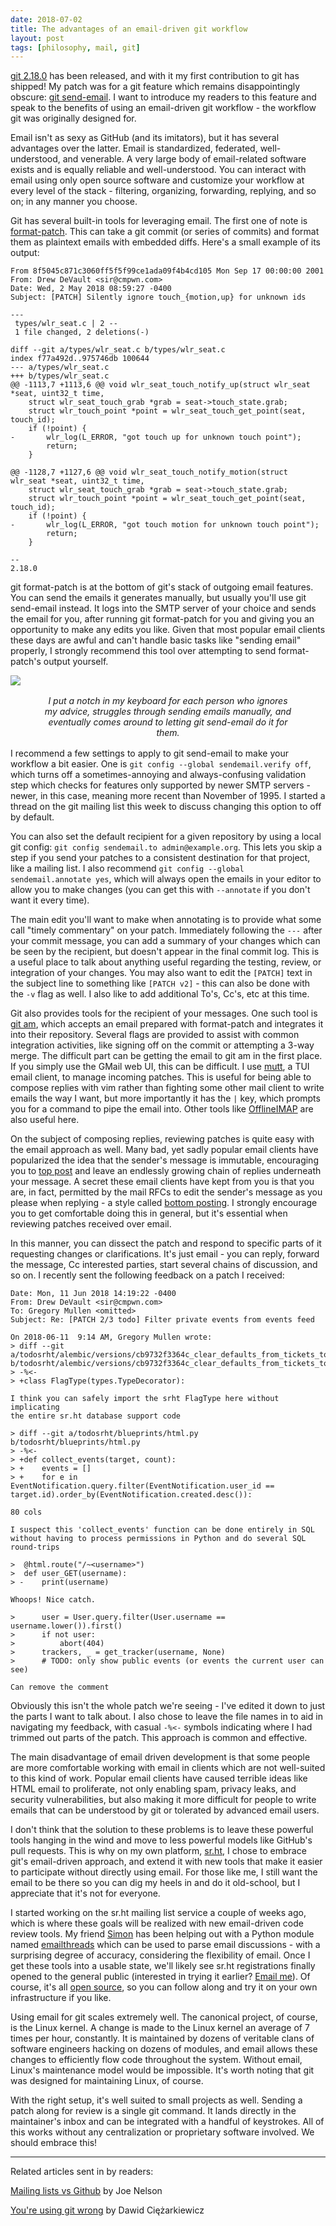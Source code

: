 ```yaml
---
date: 2018-07-02
title: The advantages of an email-driven git workflow
layout: post
tags: [philosophy, mail, git]
---
```


[git 2.18.0][git 2.18.0] has been released, and with it my first contribution to
git has shipped! My patch was for a git feature which remains disappointingly
obscure: [git send-email](https://git-scm.com/docs/git-send-email). I want to
introduce my readers to this feature and speak to the benefits of using an
email-driven git workflow - the workflow git was originally designed for.

[git 2.18.0]: https://raw.githubusercontent.com/git/git/master/Documentation/RelNotes/2.18.0.txt

Email isn't as sexy as GitHub (and its imitators), but it has several
advantages over the latter. Email is standardized, federated, well-understood,
and venerable. A very large body of email-related software exists and is equally
reliable and well-understood. You can interact with email using only open source
software and customize your workflow at every level of the stack - filtering,
organizing, forwarding, replying, and so on; in any manner you choose.

Git has several built-in tools for leveraging email. The first one of note is
[format-patch](https://git-scm.com/docs/git-format-patch). This can take a git
commit (or series of commits) and format them as plaintext emails with embedded
diffs. Here's a small example of its output:

```mail
From 8f5045c871c3060ff5f5f99ce1ada09f4b4cd105 Mon Sep 17 00:00:00 2001
From: Drew DeVault <sir@cmpwn.com>
Date: Wed, 2 May 2018 08:59:27 -0400
Subject: [PATCH] Silently ignore touch_{motion,up} for unknown ids

---
 types/wlr_seat.c | 2 --
 1 file changed, 2 deletions(-)

diff --git a/types/wlr_seat.c b/types/wlr_seat.c
index f77a492d..975746db 100644
--- a/types/wlr_seat.c
+++ b/types/wlr_seat.c
@@ -1113,7 +1113,6 @@ void wlr_seat_touch_notify_up(struct wlr_seat *seat, uint32_t time,
 	struct wlr_seat_touch_grab *grab = seat->touch_state.grab;
 	struct wlr_touch_point *point = wlr_seat_touch_get_point(seat, touch_id);
 	if (!point) {
-		wlr_log(L_ERROR, "got touch up for unknown touch point");
 		return;
 	}
 
@@ -1128,7 +1127,6 @@ void wlr_seat_touch_notify_motion(struct wlr_seat *seat, uint32_t time,
 	struct wlr_seat_touch_grab *grab = seat->touch_state.grab;
 	struct wlr_touch_point *point = wlr_seat_touch_get_point(seat, touch_id);
 	if (!point) {
-		wlr_log(L_ERROR, "got touch motion for unknown touch point");
 		return;
 	}
 
-- 
2.18.0

```

git format-patch is at the bottom of git's stack of outgoing email features. You
can send the emails it generates manually, but usually you'll use git send-email
instead. It logs into the SMTP server of your choice and sends the email for
you, after running git format-patch for you and giving you an opportunity to
make any edits you like. Given that most popular email clients these days are
awful and can't handle basic tasks like "sending email" properly, I strongly
recommend this tool over attempting to send format-patch's output yourself.

<img style="max-width: 75%" src="https://sr.ht/wmKv.jpg" />

<p style="text-align: center; max-width: 80%; margin: 1rem auto">
    <em>
        I put a notch in my keyboard for each person who ignores my advice,
        struggles through sending emails manually, and eventually comes around
        to letting git send-email do it for them.
    </em>
</p>

I recommend a few settings to apply to git send-email to make your workflow a
bit easier. One is `git config --global sendemail.verify off`, which turns off
a sometimes-annoying and always-confusing validation step which checks for
features only supported by newer SMTP servers - newer, in this case, meaning
more recent than November of 1995. I started a thread on the git mailing list
this week to discuss changing this option to off by default.

You can also set the default recipient for a given repository by using a local
git config: `git config sendemail.to admin@example.org`. This lets you skip a
step if you send your patches to a consistent destination for that project, like
a mailing list. I also recommend `git config --global sendemail.annotate yes`,
which will always open the emails in your editor to allow you to make changes
(you can get this with `--annotate` if you don't want it every time).

The main edit you'll want to make when annotating is to provide what some call
"timely commentary" on your patch. Immediately following the `---` after your
commit message, you can add a summary of your changes which can be seen by the
recipient, but doesn't appear in the final commit log. This is a useful place to
talk about anything useful regarding the testing, review, or integration of your
changes. You may also want to edit the `[PATCH]` text in the subject line to
something like `[PATCH v2]` - this can also be done with the `-v` flag as well.
I also like to add additional To's, Cc's, etc at this time.

Git also provides tools for the recipient of your messages. One such tool is
[git am](https://git-scm.com/docs/git-am), which accepts an email prepared with
format-patch and integrates it into their repository. Several flags are provided
to assist with common integration activities, like signing off on the commit or
attempting a 3-way merge. The difficult part can be getting the email to git am
in the first place. If you simply use the GMail web UI, this can be difficult. I
use [mutt](http://www.mutt.org/), a TUI email client, to manage incoming
patches. This is useful for being able to compose replies with vim rather than
fighting some other mail client to write emails the way I want, but more
importantly it has the `|` key, which prompts you for a command to pipe the
email into. Other tools like [OfflineIMAP](http://www.offlineimap.org/) are also
useful here.

On the subject of composing replies, reviewing patches is quite easy with the
email approach as well. Many bad, yet sadly popular email clients have
popularized the idea that the sender's message is immutable, encouraging you to
[top post][top posting] and leave an endlessly growing chain of replies
underneath your message. A secret these email clients have kept from you is that
you are, in fact, permitted by the mail RFCs to edit the sender's message as you
please when replying - a style called [bottom posting][bottom posting]. I
strongly encourage you to get comfortable doing this in general, but it's
essential when reviewing patches received over email.

[top posting]: https://en.wikipedia.org/wiki/Posting_style#Top-posting
[bottom posting]: https://en.wikipedia.org/wiki/Posting_style#Bottom-posting

In this manner, you can dissect the patch and respond to specific parts of it
requesting changes or clarifications. It's just email - you can reply, forward
the message, Cc interested parties, start several chains of discussion, and so
on. I recently sent the following feedback on a patch I received:

```mail
Date: Mon, 11 Jun 2018 14:19:22 -0400
From: Drew DeVault <sir@cmpwn.com>
To: Gregory Mullen <omitted>
Subject: Re: [PATCH 2/3 todo] Filter private events from events feed

On 2018-06-11  9:14 AM, Gregory Mullen wrote:
> diff --git a/todosrht/alembic/versions/cb9732f3364c_clear_defaults_from_tickets_to_support_.py b/todosrht/alembic/versions/cb9732f3364c_clear_defaults_from_tickets_to_support_.py
> -%<-
> +class FlagType(types.TypeDecorator):

I think you can safely import the srht FlagType here without implicating
the entire sr.ht database support code

> diff --git a/todosrht/blueprints/html.py b/todosrht/blueprints/html.py
> -%<-
> +def collect_events(target, count):
> +    events = []
> +    for e in EventNotification.query.filter(EventNotification.user_id == target.id).order_by(EventNotification.created.desc()):

80 cols

I suspect this 'collect_events' function can be done entirely in SQL
without having to process permissions in Python and do several SQL
round-trips

>  @html.route("/~<username>")
>  def user_GET(username):
> -    print(username)

Whoops! Nice catch.

>      user = User.query.filter(User.username == username.lower()).first()
>      if not user:
>          abort(404)
>      trackers, _ = get_tracker(username, None)
>      # TODO: only show public events (or events the current user can see)

Can remove the comment
```

Obviously this isn't the whole patch we're seeing - I've edited it down to just
the parts I want to talk about. I also chose to leave the file names in to aid
in navigating my feedback, with casual `-%<-` symbols indicating where I had
trimmed out parts of the patch. This approach is common and effective.

The main disadvantage of email driven development is that some people are more
comfortable working with email in clients which are not well-suited to this kind
of work. Popular email clients have caused terrible ideas like HTML email to
proliferate, not only enabling spam, privacy leaks, and security
vulnerabilities, but also making it more difficult for people to write emails
that can be understood by git or tolerated by advanced email users.

I don't think that the solution to these problems is to leave these powerful
tools hanging in the wind and move to less powerful models like GitHub's pull
requests. This is why on my own platform, [sr.ht](https://sr.ht), I chose to
embrace git's email-driven approach, and extend it with new tools that make it
easier to participate without directly using email. For those like me, I still
want the email to be there so you can dig my heels in and do it old-school, but
I appreciate that it's not for everyone.

I started working on the sr.ht mailing list service a couple of weeks ago, which
is where these goals will be realized with new email-driven code review tools.
My friend [Simon](https://emersion.fr) has been helping out with a Python module
named [emailthreads](https://git.sr.ht/~emersion/python-emailthreads/) which can
be used to parse email discussions - with a surprising degree of accuracy,
considering the flexibility of email. Once I get these tools into a usable
state, we'll likely see sr.ht registrations finally opened to the general public
(interested in trying it earlier? [Email me](mailto:sir@cmpwn.com)). Of course,
it's all [open source](https://git.sr.ht/~sircmpwn/?search=sr.ht), so you can
follow along and try it on your own infrastructure if you like.

Using email for git scales extremely well. The canonical project, of course, is
the Linux kernel. A change is made to the Linux kernel an average of 7 times per
hour, constantly. It is maintained by dozens of veritable clans of software
engineers hacking on dozens of modules, and email allows these changes to
efficiently flow code throughout the system. Without email, Linux's maintenance
model would be impossible. It's worth noting that git was designed for
maintaining Linux, of course.

With the right setup, it's well suited to small projects as well. Sending a
patch along for review is a single git command. It lands directly in the
maintainer's inbox and can be integrated with a handful of keystrokes. All of
this works without any centralization or proprietary software involved. We
should embrace this!

---

Related articles sent in by readers:

[Mailing lists vs Github](https://begriffs.com/posts/2018-06-05-mailing-list-vs-github.html)
by Joe Nelson

[You're using git wrong](https://web.archive.org/web/20180522180815/https://dpc.pw/blog/2017/08/youre-using-git-wrong/) by
Dawid Ciężarkiewicz
